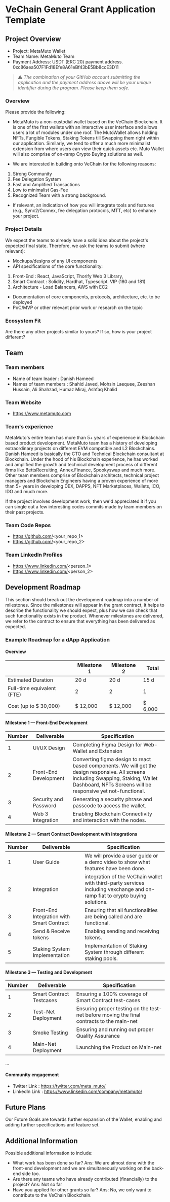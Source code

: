 # VeChain General Grant Application Template

## Project Overview 

- Project: MetaMuto Wallet
- Team Name: MetaMuto Team 
- Payment Address: USDT (ERC 20) payment address. 0xc86aea507F1Fd18Efe8A61eBf43bE5Bb8ccE3D11

> ⚠️ *The combination of your GitHub account submitting the application and the payment address above will be your unique identifier during the program. Please keep them safe.*

### Overview

Please provide the following:
- MetaMuto is a non-custodial wallet based on the VeChain Blockchain. It is one of the first wallets with an interactive user interface and allows users a lot of modules under one roof. The MutoWallet allows holding NFTs, Fungible Tokens, Staking Tokens till Swapping them right within our application. Similarly, we tend to offer a much more minimalist extension from where users can view their quick assets etc. Muto Wallet will also comprise of on-ramp Crypto Buying solutions as well.

- We are interested in building onto VeChain for the following reasons:
1) Strong Community
2) Fee Delegation System
3) Fast and Amplified Transactions
4) Low to minimalist Gas-Fee
5) Recognized Team with a strong background.

- If relevant, an indication of how you will integrate tools and features (e.g., Sync2/Connex, fee delegation protocols, MTT, etc) to enhance your project. 

### Project Details

We expect the teams to already have a solid idea about the project's expected final state.
Therefore, we ask the teams to submit (where relevant):
- Mockups/designs of any UI components
- API specifications of the core functionality:

1) Front-End : React, JavaScript, Thorify Web 3 Library,
2) Smart Contract : Solidity, Hardhat, Typescript. VIP (180 and 181)
3) Architecture - Load Balancers, AWS with EC2 

- Documentation of core components, protocols, architecture, etc. to be deployed
- PoC/MVP or other relevant prior work or research on the topic

### Ecosystem Fit
Are there any other projects similar to yours? If so, how is your project different?

## Team 

### Team members

- Name of team leader : Danish Hameed
- Names of team members : Shahid Javed, Mohsin Laequee, Zeeshan Hussain, Ali Shahzad, Humaz Miraj, Ashfaq Khalid

### Team Website

- https://www.metamuto.com

### Team's experience

MetaMuto's entire team has more than 5+ years of experience in Blockchain based product development. MetaMuto team has a history of developing extraordinary projects on different EVM compatible and L2 Blockchains. Danish Hameed is basically the CTO and Technical Blockchain consultant at Blockchain. Under the hood of his Blockchain experience, he has worked and amplified the growth and technical development process of different firms like BettsRecruiting, Annex.Finance, Spookyswap and much more. Other team members comprise of Blockchain architects, technical project managers and Blockchain Engineers having a proven experience of more than 5+ years in developing DEX, DAPPS, NFT Marketplaces, Wallets, ICO, IDO and much more.

If the project involves development work, then we'd appreciated it if you can single out a few interesting codes commits made by team members on their past projects. 

### Team Code Repos

- https://github.com/<your_repo_1>
- https://github.com/<your_repo_2>

### Team LinkedIn Profiles

- https://www.linkedin.com/<person_1>
- https://www.linkedin.com/<person_2>

## Development Roadmap 

This section should break out the development roadmap into a number of milestones. Since the milestones will appear in the grant contract, it helps to describe the functionality we should expect, plus how we can check that such functionality exists in the product. Whenever milestones are delivered, we refer to the contract to ensure that everything has been delivered as expected.


### Example Roadmap for a dApp Application

#### Overview

|  | Milestone 1 | Milestone 2 | Total |
| - | - |- | - |
| Estimated Duration | 20 d | 20 d | 15 d |
| Full-time equivalent (FTE) | 2 | 2 | 1 |
| Cost (up to $ 30,000) | $ 12,000 | $ 12,000 | $ 6,000|

#### Milestone 1 — Front-End Development
| Number | Deliverable | Specification |
|-|-|-|
| 1 | UI/UX Design | Completing Figma Design for Web-Wallet and Extension 
| 2 | Front-End Development |Converting figma design to react based components. We will get the design responsive. All screens including Swapping, Staking, Wallet Dashboard, NFTs Screens will be responsive yet not-functional.
| 3 | Security and Password | Generating a security phrase and passcode to access the wallet.
| 4 | Web 3 Integration | Enabling Blockchain Connectivity and interaction with the nodes.

#### Milestone 2  —  Smart Contract Development with integrations
| Number | Deliverable | Specification |
|-|-|-|
| 1 | User Guide | We will provide a user guide or a demo video to show what features have been done.  |
| 2 | Integration | integration of the VeChain wallet with third-party services including vexchange and on-ramp fiat to crypto buying solutions.
| 3 | Front-End Integration with Smart Contract | Ensuring that all functionalities are being called and are functional.
| 4 | Send & Receive tokens | Enabling sending and receiving tokens.
| 5 | Staking System Implementation | Implementation of Staking System through different staking pools.

#### Milestone 3  —  Testing and Development
| Number | Deliverable | Specification 
|-|-|-|
| 1 | Smart Contract Testcases | Ensuring a 100% coverage of Smart Contract test-cases 
| 2 | Test-Net Deployment | Ensuring proper testing on the test-net before moving the final contracts to the main-net
| 3 | Smoke Testing | Ensuring and running out proper Quality Assurance
| 4 | Main-Net Deployment | Launching the Product on Main-net
...

#### Community engagement

- Twitter Link : https://twitter.com/meta_muto/
- LinkedIn Link : https://www.linkedin.com/company/metamuto/

## Future Plans

Our Future Goals are towards further expansion of the Wallet, enabling and adding further specifications and feature set.

## Additional Information 

Possible additional information to include:
- What work has been done so far?
Ans: We are almost done with the front-end development and we are simultaneously working on the back-end side too.
- Are there any teams who have already contributed (financially) to the project?
Ans: Not so far
- Have you applied for other grants so far?
Ans: No, we only want to contribute to the VeChain Blockchain.
